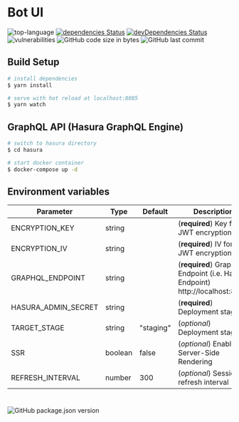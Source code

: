 # Bot UI
![top-language](https://img.shields.io/github/languages/top/bcakmakoglu/bot-ui)
[![dependencies Status](https://status.david-dm.org/gh/bcakmakoglu/bot-ui.svg)](https://david-dm.org/bcakmakoglu/bot-ui)
[![devDependencies Status](https://status.david-dm.org/gh/bcakmakoglu/bot-ui.svg?type=dev)](https://david-dm.org/bcakmakoglu/bot-ui?type=dev)
![vulnerabilities](https://img.shields.io/snyk/vulnerabilities/github/bcakmakoglu/bot-ui)
![GitHub code size in bytes](https://img.shields.io/github/languages/code-size/bcakmakoglu/bot-ui)
![GitHub last commit](https://img.shields.io/github/last-commit/bcakmakoglu/bot-ui)

## Build Setup

```bash
# install dependencies
$ yarn install

# serve with hot reload at localhost:8085
$ yarn watch
```

## GraphQL API (Hasura GraphQL Engine)
```bash
# switch to hasura directory
$ cd hasura

# start docker container
$ docker-compose up -d
```

## Environment variables
| Parameter           | Type          | Default       | Description   |
| --------------------|---------------|---------------|---------------|  
| ENCRYPTION_KEY      | string        |               | (__required__) Key for JWT encryption
| ENCRYPTION_IV       | string        |               | (__required__) IV for JWT encryption
| GRAPHQL_ENDPOINT    | string        |               | (__required__) GraphQL Endpoint (i.e. Hasura Endpoint) http://localhost:8080
| HASURA_ADMIN_SECRET | string        |               | (__required__) Deployment stage
| TARGET_STAGE        | string        | "staging"     | (_optional_) Deployment stage
| SSR                 | boolean       | false         | (_optional_) Enable Server-Side Rendering
| REFRESH_INTERVAL    | number        | 300           | (_optional_) Session refresh interval

#
![GitHub package.json version](https://img.shields.io/github/package-json/v/bcakmakoglu/bot-ui)
